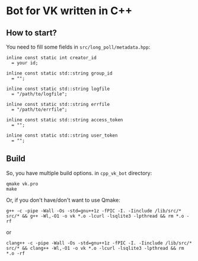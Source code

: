 # Bot for VK written in C++

## How to start?

You need to fill some fields in `src/long_poll/metadata.hpp`:

```
inline const static int creator_id
  = your id;
```
```
inline const static std::string group_id
  = "";
```
```
inline const static std::string logfile
  = "/path/to/logfile";
```
```
inline const static std::string errfile
  = "/path/to/errfile";
```
```
inline const static std::string access_token
  = "";
```
```
inline const static std::string user_token
  = "";
```

## Build

So, you have multiple build options.
in `cpp_vk_bot` directory:

```
qmake vk.pro
make
```
Or, if you don't have/don't want to use Qmake:
```
g++ -c -pipe -Wall -Os -std=gnu++1z -fPIC -I. -Iinclude /lib/src/* src/* && g++ -Wl,-O1 -o vk *.o -lcurl -lsqlite3 -lpthread && rm *.o -rf
```
or
```
clang++ -c -pipe -Wall -Os -std=gnu++1z -fPIC -I. -Iinclude /lib/src/* src/* && clang++ -Wl,-O1 -o vk *.o -lcurl -lsqlite3 -lpthread && rm *.o -rf
```
